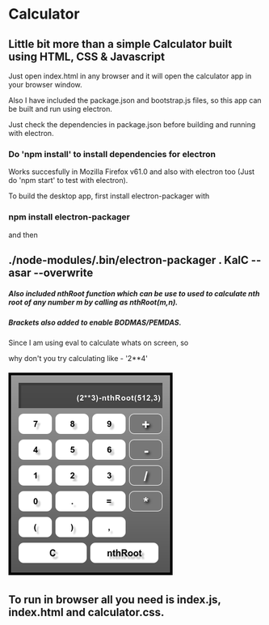 # Calculator

## Little bit more than a simple Calculator built using HTML, CSS & Javascript


Just open index.html in any browser and it will open the calculator app in your browser window.

Also I have included the package.json and bootstrap.js files, so this app can be built and run using electron.

Just check the dependencies in package.json before building and running with electron.

### Do 'npm install' to install dependencies for electron


Works succesfully in Mozilla Firefox v61.0 and also with electron too (Just do 'npm start' to test with electron).

To build the desktop app, first install electron-packager with
### npm install electron-packager

and then 

## ./node-modules/.bin/electron-packager . KalC --asar --overwrite


##### Also included nthRoot function which can be use to used to calculate nth root of any number m by calling as nthRoot(m,n).

##### Brackets also added to enable BODMAS/PEMDAS.


Since I am using eval to calculate whats on screen, so

why don't you try calculating like - '2**4'

###### ![KalC.png](KalC.png)


## To run in browser all you need is index.js, index.html and calculator.css.

